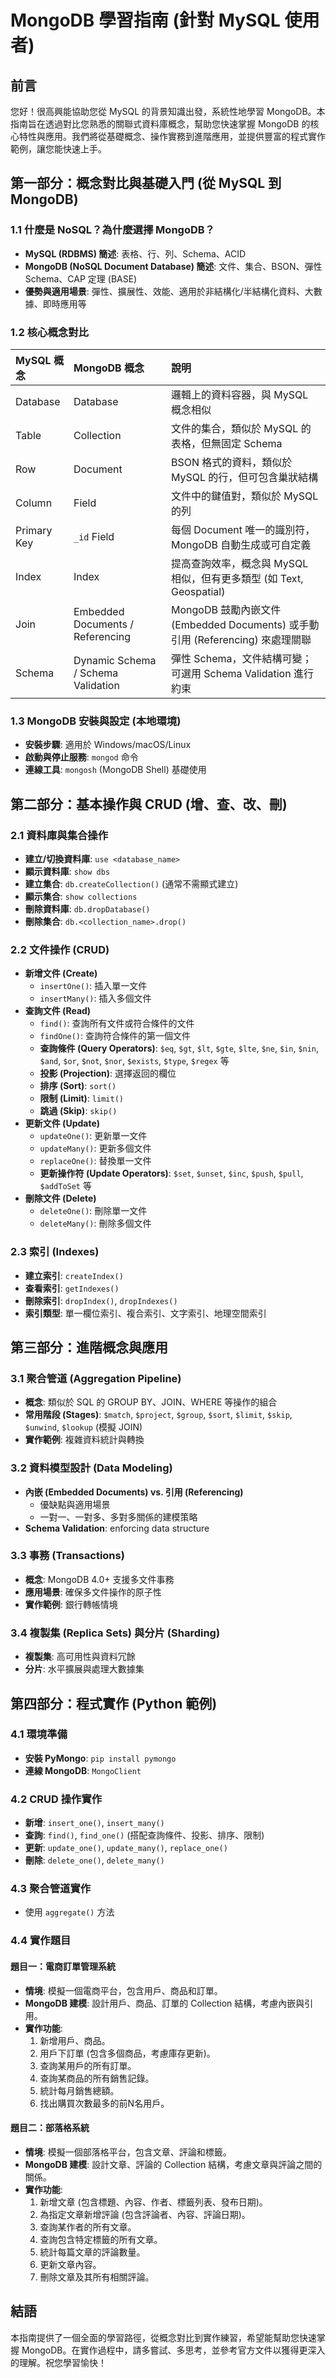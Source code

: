 # MongoDB 學習指南 (針對 MySQL 使用者)

## 前言

您好！很高興能協助您從 MySQL 的背景知識出發，系統性地學習 MongoDB。本指南旨在透過對比您熟悉的關聯式資料庫概念，幫助您快速掌握 MongoDB 的核心特性與應用。我們將從基礎概念、操作實務到進階應用，並提供豐富的程式實作範例，讓您能快速上手。

## 第一部分：概念對比與基礎入門 (從 MySQL 到 MongoDB)

### 1.1 什麼是 NoSQL？為什麼選擇 MongoDB？
*   **MySQL (RDBMS) 簡述**: 表格、行、列、Schema、ACID
*   **MongoDB (NoSQL Document Database) 簡述**: 文件、集合、BSON、彈性 Schema、CAP 定理 (BASE)
*   **優勢與適用場景**: 彈性、擴展性、效能、適用於非結構化/半結構化資料、大數據、即時應用等

### 1.2 核心概念對比

| MySQL 概念 | MongoDB 概念 | 說明 |
| :--------- | :----------- | :--- |
| Database   | Database     | 邏輯上的資料容器，與 MySQL 概念相似 |
| Table      | Collection   | 文件的集合，類似於 MySQL 的表格，但無固定 Schema |
| Row        | Document     | BSON 格式的資料，類似於 MySQL 的行，但可包含巢狀結構 |
| Column     | Field        | 文件中的鍵值對，類似於 MySQL 的列 |
| Primary Key| `_id` Field  | 每個 Document 唯一的識別符，MongoDB 自動生成或可自定義 |
| Index      | Index        | 提高查詢效率，概念與 MySQL 相似，但有更多類型 (如 Text, Geospatial) |
| Join       | Embedded Documents / Referencing | MongoDB 鼓勵內嵌文件 (Embedded Documents) 或手動引用 (Referencing) 來處理關聯 |
| Schema     | Dynamic Schema / Schema Validation | 彈性 Schema，文件結構可變；可選用 Schema Validation 進行約束 |

### 1.3 MongoDB 安裝與設定 (本地環境)
*   **安裝步驟**: 適用於 Windows/macOS/Linux
*   **啟動與停止服務**: `mongod` 命令
*   **連線工具**: `mongosh` (MongoDB Shell) 基礎使用

## 第二部分：基本操作與 CRUD (增、查、改、刪)

### 2.1 資料庫與集合操作
*   **建立/切換資料庫**: `use <database_name>`
*   **顯示資料庫**: `show dbs`
*   **建立集合**: `db.createCollection()` (通常不需顯式建立)
*   **顯示集合**: `show collections`
*   **刪除資料庫**: `db.dropDatabase()`
*   **刪除集合**: `db.<collection_name>.drop()`

### 2.2 文件操作 (CRUD)
*   **新增文件 (Create)**
    *   `insertOne()`: 插入單一文件
    *   `insertMany()`: 插入多個文件
*   **查詢文件 (Read)**
    *   `find()`: 查詢所有文件或符合條件的文件
    *   `findOne()`: 查詢符合條件的第一個文件
    *   **查詢條件 (Query Operators)**: `$eq`, `$gt`, `$lt`, `$gte`, `$lte`, `$ne`, `$in`, `$nin`, `$and`, `$or`, `$not`, `$nor`, `$exists`, `$type`, `$regex` 等
    *   **投影 (Projection)**: 選擇返回的欄位
    *   **排序 (Sort)**: `sort()`
    *   **限制 (Limit)**: `limit()`
    *   **跳過 (Skip)**: `skip()`
*   **更新文件 (Update)**
    *   `updateOne()`: 更新單一文件
    *   `updateMany()`: 更新多個文件
    *   `replaceOne()`: 替換單一文件
    *   **更新操作符 (Update Operators)**: `$set`, `$unset`, `$inc`, `$push`, `$pull`, `$addToSet` 等
*   **刪除文件 (Delete)**
    *   `deleteOne()`: 刪除單一文件
    *   `deleteMany()`: 刪除多個文件

### 2.3 索引 (Indexes)
*   **建立索引**: `createIndex()`
*   **查看索引**: `getIndexes()`
*   **刪除索引**: `dropIndex()`, `dropIndexes()`
*   **索引類型**: 單一欄位索引、複合索引、文字索引、地理空間索引

## 第三部分：進階概念與應用

### 3.1 聚合管道 (Aggregation Pipeline)
*   **概念**: 類似於 SQL 的 GROUP BY、JOIN、WHERE 等操作的組合
*   **常用階段 (Stages)**: `$match`, `$project`, `$group`, `$sort`, `$limit`, `$skip`, `$unwind`, `$lookup` (模擬 JOIN)
*   **實作範例**: 複雜資料統計與轉換

### 3.2 資料模型設計 (Data Modeling)
*   **內嵌 (Embedded Documents) vs. 引用 (Referencing)**
    *   優缺點與適用場景
    *   一對一、一對多、多對多關係的建模策略
*   **Schema Validation**:  enforcing data structure

### 3.3 事務 (Transactions)
*   **概念**: MongoDB 4.0+ 支援多文件事務
*   **應用場景**: 確保多文件操作的原子性
*   **實作範例**: 銀行轉帳情境

### 3.4 複製集 (Replica Sets) 與分片 (Sharding)
*   **複製集**: 高可用性與資料冗餘
*   **分片**: 水平擴展與處理大數據集

## 第四部分：程式實作 (Python 範例)

### 4.1 環境準備
*   **安裝 PyMongo**: `pip install pymongo`
*   **連線 MongoDB**: `MongoClient`

### 4.2 CRUD 操作實作
*   **新增**: `insert_one()`, `insert_many()`
*   **查詢**: `find()`, `find_one()` (搭配查詢條件、投影、排序、限制)
*   **更新**: `update_one()`, `update_many()`, `replace_one()`
*   **刪除**: `delete_one()`, `delete_many()`

### 4.3 聚合管道實作
*   使用 `aggregate()` 方法

### 4.4 實作題目

#### 題目一：電商訂單管理系統
*   **情境**: 模擬一個電商平台，包含用戶、商品和訂單。
*   **MongoDB 建模**: 設計用戶、商品、訂單的 Collection 結構，考慮內嵌與引用。
*   **實作功能**:
    1.  新增用戶、商品。
    2.  用戶下訂單 (包含多個商品，考慮庫存更新)。
    3.  查詢某用戶的所有訂單。
    4.  查詢某商品的所有銷售記錄。
    5.  統計每月銷售總額。
    6.  找出購買次數最多的前N名用戶。

#### 題目二：部落格系統
*   **情境**: 模擬一個部落格平台，包含文章、評論和標籤。
*   **MongoDB 建模**: 設計文章、評論的 Collection 結構，考慮文章與評論之間的關係。
*   **實作功能**:
    1.  新增文章 (包含標題、內容、作者、標籤列表、發布日期)。
    2.  為指定文章新增評論 (包含評論者、內容、評論日期)。
    3.  查詢某作者的所有文章。
    4.  查詢包含特定標籤的所有文章。
    5.  統計每篇文章的評論數量。
    6.  更新文章內容。
    7.  刪除文章及其所有相關評論。

## 結語

本指南提供了一個全面的學習路徑，從概念對比到實作練習，希望能幫助您快速掌握 MongoDB。在實作過程中，請多嘗試、多思考，並參考官方文件以獲得更深入的理解。祝您學習愉快！

